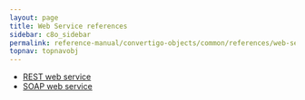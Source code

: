 ```yaml
---
layout: page
title: Web Service references
sidebar: c8o_sidebar
permalink: reference-manual/convertigo-objects/common/references/web-service-references/
topnav: topnavobj
---
```

* [REST web service](rest-web-service/)
* [SOAP web service](soap-web-service/)
